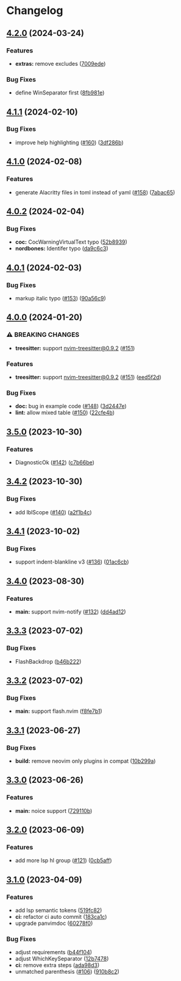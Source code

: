 # Changelog

## [4.2.0](https://github.com/mcchrish/zenbones.nvim/compare/v4.1.1...v4.2.0) (2024-03-24)


### Features

* **extras:** remove excludes ([7009ede](https://github.com/mcchrish/zenbones.nvim/commit/7009ede80daaabeaa5dbd3c9567252c7a243c221))


### Bug Fixes

* define WinSeparator first ([8fb981e](https://github.com/mcchrish/zenbones.nvim/commit/8fb981e8fea1eab821df988728e10d341dd07b8f))

## [4.1.1](https://github.com/mcchrish/zenbones.nvim/compare/v4.1.0...v4.1.1) (2024-02-10)


### Bug Fixes

* improve help highlighting ([#160](https://github.com/mcchrish/zenbones.nvim/issues/160)) ([3df286b](https://github.com/mcchrish/zenbones.nvim/commit/3df286bc8439ad7b4a6d6ec2f3944b0e30763191))

## [4.1.0](https://github.com/mcchrish/zenbones.nvim/compare/v4.0.2...v4.1.0) (2024-02-08)


### Features

* generate Alacritty files in toml instead of yaml ([#158](https://github.com/mcchrish/zenbones.nvim/issues/158)) ([7abac65](https://github.com/mcchrish/zenbones.nvim/commit/7abac65da3a19767314e6bc42e98631a45f178a4))

## [4.0.2](https://github.com/mcchrish/zenbones.nvim/compare/v4.0.1...v4.0.2) (2024-02-04)


### Bug Fixes

* **coc:** CocWarningVirtualText typo ([52b8939](https://github.com/mcchrish/zenbones.nvim/commit/52b893945e1a83bc8c2068e7968a5c648a587bfc))
* **nordbones:** Identifer typo ([da9c6c3](https://github.com/mcchrish/zenbones.nvim/commit/da9c6c3404479926b799753ff693e002385067c1))

## [4.0.1](https://github.com/mcchrish/zenbones.nvim/compare/v4.0.0...v4.0.1) (2024-02-03)


### Bug Fixes

* markup italic typo ([#153](https://github.com/mcchrish/zenbones.nvim/issues/153)) ([90a56c9](https://github.com/mcchrish/zenbones.nvim/commit/90a56c97459c8511003778a25633f121bf3fc976))

## [4.0.0](https://github.com/mcchrish/zenbones.nvim/compare/v3.5.0...v4.0.0) (2024-01-20)


### ⚠ BREAKING CHANGES

* **treesitter:** support nvim-treesitter@0.9.2 ([#151](https://github.com/mcchrish/zenbones.nvim/issues/151))

### Features

* **treesitter:** support nvim-treesitter@0.9.2 ([#151](https://github.com/mcchrish/zenbones.nvim/issues/151)) ([eed5f2d](https://github.com/mcchrish/zenbones.nvim/commit/eed5f2d3e3912994d8c16d4d56f73ca8d7b7f6d9))


### Bug Fixes

* **doc:** bug in example code ([#148](https://github.com/mcchrish/zenbones.nvim/issues/148)) ([3d2447e](https://github.com/mcchrish/zenbones.nvim/commit/3d2447e48a12a6af130669ad03f12441921a8b5e))
* **lint:** allow mixed table ([#150](https://github.com/mcchrish/zenbones.nvim/issues/150)) ([22cfe4b](https://github.com/mcchrish/zenbones.nvim/commit/22cfe4b28e8bb5173624f69ac6bb2803d8653a12))

## [3.5.0](https://github.com/mcchrish/zenbones.nvim/compare/v3.4.2...v3.5.0) (2023-10-30)


### Features

* DiagnosticOk ([#142](https://github.com/mcchrish/zenbones.nvim/issues/142)) ([c7b66be](https://github.com/mcchrish/zenbones.nvim/commit/c7b66be373d7576ad02b5ee9c847971421c6781c))

## [3.4.2](https://github.com/mcchrish/zenbones.nvim/compare/v3.4.1...v3.4.2) (2023-10-30)


### Bug Fixes

* add IblScope ([#140](https://github.com/mcchrish/zenbones.nvim/issues/140)) ([a2f1b4c](https://github.com/mcchrish/zenbones.nvim/commit/a2f1b4c6a28c2b4a4bc3bb1b0121c505b4974ee9))

## [3.4.1](https://github.com/mcchrish/zenbones.nvim/compare/v3.4.0...v3.4.1) (2023-10-02)


### Bug Fixes

* support indent-blankline v3 ([#136](https://github.com/mcchrish/zenbones.nvim/issues/136)) ([01ac6cb](https://github.com/mcchrish/zenbones.nvim/commit/01ac6cbb1af9f5f49465e7478d5ab7fa1900abd2))

## [3.4.0](https://github.com/mcchrish/zenbones.nvim/compare/v3.3.3...v3.4.0) (2023-08-30)


### Features

* **main:** support nvim-notify ([#132](https://github.com/mcchrish/zenbones.nvim/issues/132)) ([dd4ad12](https://github.com/mcchrish/zenbones.nvim/commit/dd4ad1273defc46695ea3997f030661e4a893eb1))

## [3.3.3](https://github.com/mcchrish/zenbones.nvim/compare/v3.3.2...v3.3.3) (2023-07-02)


### Bug Fixes

* FlashBackdrop ([b46b222](https://github.com/mcchrish/zenbones.nvim/commit/b46b2227c41ae0d4da594ac5f52dbff63f140beb))

## [3.3.2](https://github.com/mcchrish/zenbones.nvim/compare/v3.3.1...v3.3.2) (2023-07-02)


### Bug Fixes

* **main:** support flash.nvim ([f8fe7b1](https://github.com/mcchrish/zenbones.nvim/commit/f8fe7b163c3c898a1de465112b3965dca7689000))

## [3.3.1](https://github.com/mcchrish/zenbones.nvim/compare/v3.3.0...v3.3.1) (2023-06-27)


### Bug Fixes

* **build:** remove neovim only plugins in compat ([10b299a](https://github.com/mcchrish/zenbones.nvim/commit/10b299a7bd5d8dc9ff28561fa8d8a69277d35721))

## [3.3.0](https://github.com/mcchrish/zenbones.nvim/compare/v3.2.0...v3.3.0) (2023-06-26)


### Features

* **main:** noice support ([729110b](https://github.com/mcchrish/zenbones.nvim/commit/729110be6e0b6f74d1c9a4d14322f3a79206e397))

## [3.2.0](https://github.com/mcchrish/zenbones.nvim/compare/v3.1.0...v3.2.0) (2023-06-09)


### Features

* add more lsp hl group ([#121](https://github.com/mcchrish/zenbones.nvim/issues/121)) ([0cb5aff](https://github.com/mcchrish/zenbones.nvim/commit/0cb5aff21dac1cbd96bcfc476dd9da8dc3895d31))

## [3.1.0](https://github.com/mcchrish/zenbones.nvim/compare/v3.0.0...v3.1.0) (2023-04-09)


### Features

* add lsp semantic tokens ([519fc82](https://github.com/mcchrish/zenbones.nvim/commit/519fc821565553480eb8fc49369227d21b2abea2))
* **ci:** refactor ci auto commit ([183ca1c](https://github.com/mcchrish/zenbones.nvim/commit/183ca1ce95d0accea0bd993a8cc0151b33e5bae1))
* upgrade panvimdoc ([60278f0](https://github.com/mcchrish/zenbones.nvim/commit/60278f060cd0163d5b9152ed54c3895cef4054f7))


### Bug Fixes

* adjust requirements ([b44f104](https://github.com/mcchrish/zenbones.nvim/commit/b44f1043bfa59a31e9cc5a76bd6f8d92384da2f7))
* adjust WhichKeySeparator ([12b7478](https://github.com/mcchrish/zenbones.nvim/commit/12b7478c8fe25487d14949e2723f586469bf99a9))
* **ci:** remove extra steps ([ada98d3](https://github.com/mcchrish/zenbones.nvim/commit/ada98d316d384357c006e8b8014400ad04d93e40))
* unmatched parenthesis ([#106](https://github.com/mcchrish/zenbones.nvim/issues/106)) ([910b8c2](https://github.com/mcchrish/zenbones.nvim/commit/910b8c240c6aaf5263db038db81c538602c766c3))

